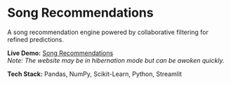 # Song Recommendations
A song recommendation engine powered by collaborative filtering for refined predictions. 

**Live Demo:** [Song Recommendations](https://ezsongrecs.streamlit.app/)  
_Note: The website may be in hibernation mode but can be awoken quickly._

**Tech Stack:** Pandas, NumPy, Scikit-Learn, Python, Streamlit
